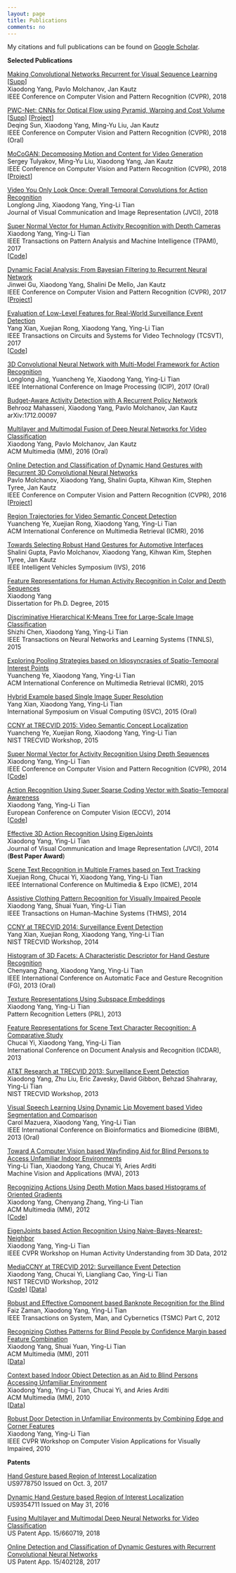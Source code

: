 ```yaml
---
layout: page
title: Publications
comments: no
---
```


My citations and full publications can be found on [Google Scholar](http://scholar.google.com/citations?user=yWsMg_gAAAAJ&hl=en).
<br>

**Selected Publications**

[Making Convolutional Networks Recurrent for Visual Sequence Learning](/publications/papers/prernn-cvpr18.pdf) [[Supp](/publications/papers/prernn-supp-cvpr18.pdf)]   
Xiaodong Yang, Pavlo Molchanov, Jan Kautz   
IEEE Conference on Computer Vision and Pattern Recognition (CVPR), 2018      

[PWC-Net: CNNs for Optical Flow using Pyramid, Warping and Cost Volume](/publications/papers/pwc-cvpr18.pdf) [[Supp](/publications/papers/pwc-supp-cvpr18.pdf)] [[Project](http://research.nvidia.com/publication/2018-02_PWC-Net%3A-CNNs-for)]   
Deqing Sun, Xiaodong Yang, Ming-Yu Liu, Jan Kautz   
IEEE Conference on Computer Vision and Pattern Recognition (CVPR), 2018 (Oral)       

[MoCoGAN: Decomposing Motion and Content for Video Generation](/publications/papers/mocogan-cvpr18.pdf)   
Sergey Tulyakov, Ming-Yu Liu, Xiaodong Yang, Jan Kautz   
IEEE Conference on Computer Vision and Pattern Recognition (CVPR), 2018   
[[Project](https://github.com/sergeytulyakov/mocogan)]   

[Video You Only Look Once: Overall Temporal Convolutions for Action Recognition](/publications/papers/jvci18.pdf)   
Longlong Jing, Xiaodong Yang, Ying-Li Tian   
Journal of Visual Communication and Image Representation (JVCI), 2018   

[Super Normal Vector for Human Activity Recognition with Depth Cameras](/publications/papers/tpami17.pdf)   
Xiaodong Yang, Ying-Li Tian   
IEEE Transactions on Pattern Analysis and Machine Intelligence (TPAMI), 2017  
[[Code](https://github.com/xiaodongyang/SNV)]   

[Dynamic Facial Analysis: From Bayesian Filtering to Recurrent Neural Network](/publications/papers/cvpr17.pdf)   
Jinwei Gu, Xiaodong Yang, Shalini De Mello, Jan Kautz   
IEEE Conference on Computer Vision and Pattern Recognition (CVPR), 2017   
[[Project](http://research.nvidia.com/publication/dynamic-facial-analysis-bayesian-filtering-recurrent-neural-networks)]   

[Evaluation of Low-Level Features for Real-World Surveillance Event Detection](/publications/papers/tcsvt17.pdf)   
Yang Xian, Xuejian Rong, Xiaodong Yang, Ying-Li Tian   
IEEE Transactions on Circuits and Systems for Video Technology (TCSVT), 2017  
[[Code](https://github.com/xiaodongyang/ActionHOG)]   

[3D Convolutional Neural Network with Multi-Model Framework for Action Recognition](/publications/papers/icip17.pdf)   
Longlong Jing, Yuancheng Ye, Xiaodong Yang, Ying-Li Tian   
IEEE International Conference on Image Processing (ICIP), 2017 (Oral)   

[Budget-Aware Activity Detection with A Recurrent Policy Network](https://arxiv.org/abs/1712.00097)   
Behrooz Mahasseni, Xiaodong Yang, Pavlo Molchanov, Jan Kautz   
arXiv:1712.00097   

[Multilayer and Multimodal Fusion of Deep Neural Networks for Video Classification](/publications/papers/mm16.pdf)   
Xiaodong Yang, Pavlo Molchanov, Jan Kautz   
ACM Multimedia (MM), 2016 (Oral)   

[Online Detection and Classification of Dynamic Hand Gestures with Recurrent 3D Convolutional Neural Networks](/publications/papers/cvpr16.pdf)   
Pavlo Molchanov, Xiaodong Yang, Shalini Gupta, Kihwan Kim, Stephen Tyree, Jan Kautz   
IEEE Conference on Computer Vision and Pattern Recognition (CVPR), 2016   
[[Project](http://research.nvidia.com/publication/online-detection-and-classification-dynamic-hand-gestures-recurrent-3d-convolutional)]    

[Region Trajectories for Video Semantic Concept Detection](/publications/papers/icmr16.pdf)   
Yuancheng Ye, Xuejian Rong, Xiaodong Yang, Ying-Li Tian   
ACM International Conference on Multimedia Retrieval (ICMR), 2016   

[Towards Selecting Robust Hand Gestures for Automotive Interfaces](/publications/papers/ivs16.pdf)   
Shalini Gupta, Pavlo Molchanov, Xiaodong Yang, Kihwan Kim, Stephen Tyree, Jan Kautz   
IEEE Intelligent Vehicles Symposium (IVS), 2016   

[Feature Representations for Human Activity Recognition in Color and Depth Sequences](/publications/papers/dissertation15.pdf)   
Xiaodong Yang   
Dissertation for Ph.D. Degree, 2015   

[Discriminative Hierarchical K-Means Tree for Large-Scale Image Classification](/publications/papers/tnnls15.pdf)   
Shizhi Chen, Xiaodong Yang, Ying-Li Tian   
IEEE Transactions on Neural Networks and Learning Systems (TNNLS), 2015   

[Exploring Pooling Strategies based on Idiosyncrasies of Spatio-Temporal Interest Points](/publications/papers/icmr15.pdf)   
Yuancheng Ye, Xiaodong Yang, Ying-Li Tian   
ACM International Conference on Multimedia Retrieval (ICMR), 2015   

[Hybrid Example based Single Image Super Resolution](/publications/papers/isvc15.pdf)   
Yang Xian, Xiaodong Yang, Ying-Li Tian   
International Symposium on Visual Computing (ISVC), 2015 (Oral)   

[CCNY at TRECVID 2015: Video Semantic Concept Localization](/publications/papers/trecvid15.pdf)   
Yuancheng Ye, Xuejian Rong, Xiaodong Yang, Ying-Li Tian   
NIST TRECVID Workshop, 2015   

[Super Normal Vector for Activity Recognition Using Depth Sequences](/publications/papers/cvpr14.pdf)   
Xiaodong Yang, Ying-Li Tian   
IEEE Conference on Computer Vision and Pattern Recognition (CVPR), 2014  
[[Code](https://github.com/xiaodongyang/SNV)]   

[Action Recognition Using Super Sparse Coding Vector with Spatio-Temporal Awareness](/publications/papers/eccv14.pdf)   
Xiaodong Yang, Ying-Li Tian   
European Conference on Computer Vision (ECCV), 2014   
[[Code](https://github.com/xiaodongyang/SSCV)]

[Effective 3D Action Recognition Using EigenJoints](/publications/papers/jvci14.pdf)   
Xiaodong Yang, Ying-Li Tian   
Journal of Visual Communication and Image Representation (JVCI), 2014 (**Best Paper Award**)   

[Scene Text Recognition in Multiple Frames based on Text Tracking](/publications/papers/icme14.pdf)   
Xuejian Rong, Chucai Yi, Xiaodong Yang, Ying-Li Tian   
IEEE International Conference on Multimedia & Expo (ICME), 2014   

[Assistive Clothing Pattern Recognition for Visually Impaired People](/publications/papers/thms14.pdf)   
Xiaodong Yang, Shuai Yuan, Ying-Li Tian   
IEEE Transactions on Human-Machine Systems (THMS), 2014     

[CCNY at TRECVID 2014: Surveillance Event Detection](/publications/papers/trecvid14.pdf)   
Yang Xian, Xuejian Rong, Xiaodong Yang, Ying-Li Tian   
NIST TRECVID Workshop, 2014   

[Histogram of 3D Facets: A Characteristic Descriptor for Hand Gesture Recognition](/publications/papers/fg13.pdf)   
Chenyang Zhang, Xiaodong Yang, Ying-Li Tian   
IEEE International Conference on Automatic Face and Gesture Recognition (FG), 2013 (Oral)   

[Texture Representations Using Subspace Embeddings](/publications/papers/prl13.pdf)   
Xiaodong Yang, Ying-Li Tian   
Pattern Recognition Letters (PRL), 2013   

[Feature Representations for Scene Text Character Recognition: A Comparative Study](/publications/papers/icdar13.pdf)   
Chucai Yi, Xiaodong Yang, Ying-Li Tian   
International Conference on Document Analysis and Recognition (ICDAR), 2013   

[AT&T Research at TRECVID 2013: Surveillance Event Detection](/publications/papers/trecvid13.pdf)   
Xiaodong Yang, Zhu Liu, Eric Zavesky, David Gibbon, Behzad Shahraray, Ying-Li Tian   
NIST TRECVID Workshop, 2013   

[Visual Speech Learning Using Dynamic Lip Movement based Video Segmentation and Comparison](/publications/papers/bibm13.pdf)   
Carol Mazuera, Xiaodong Yang, Ying-Li Tian   
IEEE International Conference on Bioinformatics and Biomedicine (BIBM), 2013 (Oral)   

[Toward A Computer Vision based Wayfinding Aid for Blind Persons to Access Unfamiliar Indoor Environments](/publications/papers/mva13.pdf)   
Ying-Li Tian, Xiaodong Yang, Chucai Yi, Aries Arditi   
Machine Vision and Applications (MVA), 2013   

[Recognizing Actions Using Depth Motion Maps based Histograms of Oriented Gradients](/publications/papers/mm12.pdf)   
Xiaodong Yang, Chenyang Zhang, Ying-Li Tian   
ACM Multimedia (MM), 2012   
[[Code](/publications/code-data/dmm.rar)]   

[EigenJoints based Action Recognition Using Naive-Bayes-Nearest-Neighbor](/publications/papers/cvprw12.pdf)   
Xiaodong Yang, Ying-Li Tian   
IEEE CVPR Workshop on Human Activity Understanding from 3D Data, 2012   

[MediaCCNY at TRECVID 2012: Surveillance Event Detection](/publications/papers/trecvid12.pdf)   
Xiaodong Yang, Chucai Yi, Liangliang Cao, Ying-Li Tian   
NIST TRECVID Workshop, 2012   
[[Code](https://github.com/xiaodongyang/CascadeSVMs)] [[Data](/publications/code-data/hot-regions.zip)]    

[Robust and Effective Component based Banknote Recognition for the Blind](/publications/papers/tsmc12.pdf)   
Faiz Zaman, Xiaodong Yang, Ying-Li Tian   
IEEE Transactions on System, Man, and Cybernetics (TSMC) Part C, 2012   

[Recognizing Clothes Patterns for Blind People by Confidence Margin based Feature Combination](/publications/papers/mm11.pdf)   
Xiaodong Yang, Shuai Yuan, Ying-Li Tian   
ACM Multimedia (MM), 2011   
[[Data](/publications/code-data/clothing-patterns.rar)]

[Context based Indoor Object Detection as an Aid to Blind Persons Accessing Unfamiliar Environment](/publications/papers/mm10.pdf)   
Xiaodong Yang, Ying-Li Tian, Chucai Yi, and Aries Arditi   
ACM Multimedia (MM), 2010   
[[Data](/publications/code-data/door-detection.rar)]   

[Robust Door Detection in Unfamiliar Environments by Combining Edge and Corner Features](/publications/papers/cvprw10.pdf)   
Xiaodong Yang, Ying-Li Tian   
IEEE CVPR Workshop on Computer Vision Applications for Visually Impaired, 2010   

**Patents**

[Hand Gesture based Region of Interest Localization](/publications/papers/9778750.pdf)   
US9778750 Issued on Oct. 3, 2017   

[Dynamic Hand Gesture based Region of Interest Localization](/publications/papers/9354711.pdf)   
US9354711 Issued on May 31, 2016   

[Fusing Multilayer and Multimodal Deep Neural Networks for Video Classification](/publications/papers/15-660719.pdf)   
US Patent App. 15/660719, 2018   

[Online Detection and Classification of Dynamic Gestures with Recurrent Convolutional Neural Networks](/publications/papers/15-402128.pdf)   
US Patent App. 15/402128, 2017   
